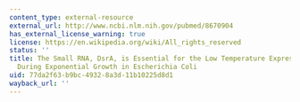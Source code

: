 ```yaml
---
content_type: external-resource
external_url: http://www.ncbi.nlm.nih.gov/pubmed/8670904
has_external_license_warning: true
license: https://en.wikipedia.org/wiki/All_rights_reserved
status: ''
title: The Small RNA, DsrA, is Essential for the Low Temperature Expression of RpoS
  During Exponential Growth in Escherichia Coli
uid: 77da2f63-b9bc-4932-8a3d-11b10225d8d1
wayback_url: ''
---
```

